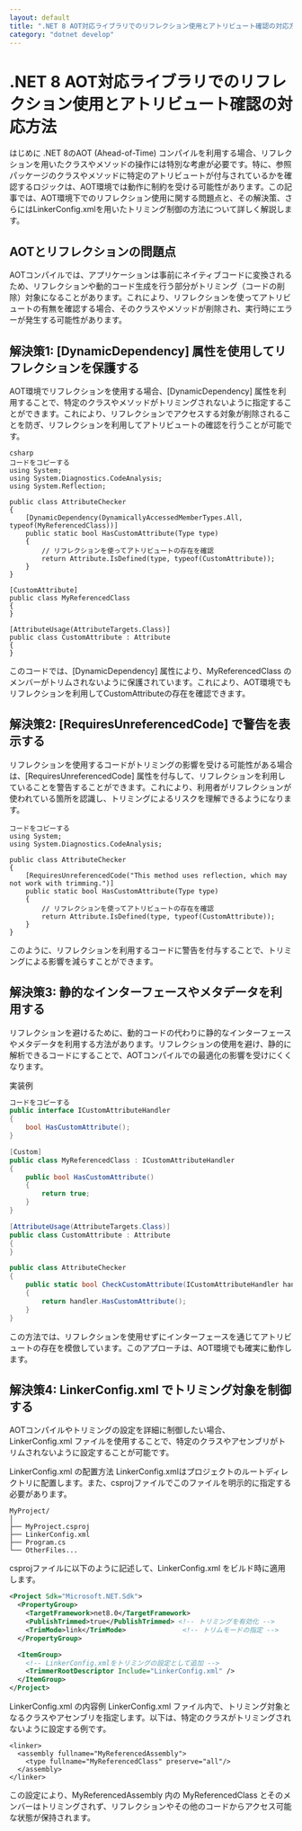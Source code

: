 ```yaml
---
layout: default
title: ".NET 8 AOT対応ライブラリでのリフレクション使用とアトリビュート確認の対応方法"
category: "dotnet develop"
---
```

# .NET 8 AOT対応ライブラリでのリフレクション使用とアトリビュート確認の対応方法
はじめに
.NET 8のAOT (Ahead-of-Time) コンパイルを利用する場合、リフレクションを用いたクラスやメソッドの操作には特別な考慮が必要です。特に、参照パッケージのクラスやメソッドに特定のアトリビュートが付与されているかを確認するロジックは、AOT環境では動作に制約を受ける可能性があります。この記事では、AOT環境下でのリフレクション使用に関する問題点と、その解決策、さらにはLinkerConfig.xmlを用いたトリミング制御の方法について詳しく解説します。

## AOTとリフレクションの問題点
AOTコンパイルでは、アプリケーションは事前にネイティブコードに変換されるため、リフレクションや動的コード生成を行う部分がトリミング（コードの削除）対象になることがあります。これにより、リフレクションを使ってアトリビュートの有無を確認する場合、そのクラスやメソッドが削除され、実行時にエラーが発生する可能性があります。

## 解決策1: [DynamicDependency] 属性を使用してリフレクションを保護する
AOT環境でリフレクションを使用する場合、[DynamicDependency] 属性を利用することで、特定のクラスやメソッドがトリミングされないように指定することができます。これにより、リフレクションでアクセスする対象が削除されることを防ぎ、リフレクションを利用してアトリビュートの確認を行うことが可能です。

```実装例
csharp
コードをコピーする
using System;
using System.Diagnostics.CodeAnalysis;
using System.Reflection;

public class AttributeChecker
{
    [DynamicDependency(DynamicallyAccessedMemberTypes.All, typeof(MyReferencedClass))]
    public static bool HasCustomAttribute(Type type)
    {
        // リフレクションを使ってアトリビュートの存在を確認
        return Attribute.IsDefined(type, typeof(CustomAttribute));
    }
}

[CustomAttribute]
public class MyReferencedClass
{
}

[AttributeUsage(AttributeTargets.Class)]
public class CustomAttribute : Attribute
{
}
```
このコードでは、[DynamicDependency] 属性により、MyReferencedClass のメンバーがトリムされないように保護されています。これにより、AOT環境でもリフレクションを利用してCustomAttributeの存在を確認できます。

## 解決策2: [RequiresUnreferencedCode] で警告を表示する
リフレクションを使用するコードがトリミングの影響を受ける可能性がある場合は、[RequiresUnreferencedCode] 属性を付与して、リフレクションを利用していることを警告することができます。これにより、利用者がリフレクションが使われている箇所を認識し、トリミングによるリスクを理解できるようになります。

```実装例 csharp
コードをコピーする
using System;
using System.Diagnostics.CodeAnalysis;

public class AttributeChecker
{
    [RequiresUnreferencedCode("This method uses reflection, which may not work with trimming.")]
    public static bool HasCustomAttribute(Type type)
    {
        // リフレクションを使ってアトリビュートの存在を確認
        return Attribute.IsDefined(type, typeof(CustomAttribute));
    }
}
```
このように、リフレクションを利用するコードに警告を付与することで、トリミングによる影響を減らすことができます。

## 解決策3: 静的なインターフェースやメタデータを利用する
リフレクションを避けるために、動的コードの代わりに静的なインターフェースやメタデータを利用する方法があります。リフレクションの使用を避け、静的に解析できるコードにすることで、AOTコンパイルでの最適化の影響を受けにくくなります。

実装例
```csharp
コードをコピーする
public interface ICustomAttributeHandler
{
    bool HasCustomAttribute();
}

[Custom]
public class MyReferencedClass : ICustomAttributeHandler
{
    public bool HasCustomAttribute()
    {
        return true;
    }
}

[AttributeUsage(AttributeTargets.Class)]
public class CustomAttribute : Attribute
{
}

public class AttributeChecker
{
    public static bool CheckCustomAttribute(ICustomAttributeHandler handler)
    {
        return handler.HasCustomAttribute();
    }
}
```
この方法では、リフレクションを使用せずにインターフェースを通じてアトリビュートの存在を模倣しています。このアプローチは、AOT環境でも確実に動作します。

## 解決策4: LinkerConfig.xml でトリミング対象を制御する
AOTコンパイルやトリミングの設定を詳細に制御したい場合、LinkerConfig.xml ファイルを使用することで、特定のクラスやアセンブリがトリムされないように設定することが可能です。

LinkerConfig.xml の配置方法
LinkerConfig.xmlはプロジェクトのルートディレクトリに配置します。また、csprojファイルでこのファイルを明示的に指定する必要があります。

```コードをコピーする
MyProject/
│
├── MyProject.csproj
├── LinkerConfig.xml
├── Program.cs
└── OtherFiles...
```
csprojファイルに以下のように記述して、LinkerConfig.xml をビルド時に適用します。

```xml コードをコピーする
<Project Sdk="Microsoft.NET.Sdk">
  <PropertyGroup>
    <TargetFramework>net8.0</TargetFramework>
    <PublishTrimmed>true</PublishTrimmed> <!-- トリミングを有効化 -->
    <TrimMode>link</TrimMode>              <!-- トリムモードの指定 -->
  </PropertyGroup>

  <ItemGroup>
    <!-- LinkerConfig.xmlをトリミングの設定として追加 -->
    <TrimmerRootDescriptor Include="LinkerConfig.xml" />
  </ItemGroup>
</Project>
```
LinkerConfig.xml の内容例
LinkerConfig.xml ファイル内で、トリミング対象となるクラスやアセンブリを指定します。以下は、特定のクラスがトリミングされないように設定する例です。

```xmlコードをコピーする
<linker>
  <assembly fullname="MyReferencedAssembly">
    <type fullname="MyReferencedClass" preserve="all"/>
  </assembly>
</linker>
```
この設定により、MyReferencedAssembly 内の MyReferencedClass とそのメンバーはトリミングされず、リフレクションやその他のコードからアクセス可能な状態が保持されます。
